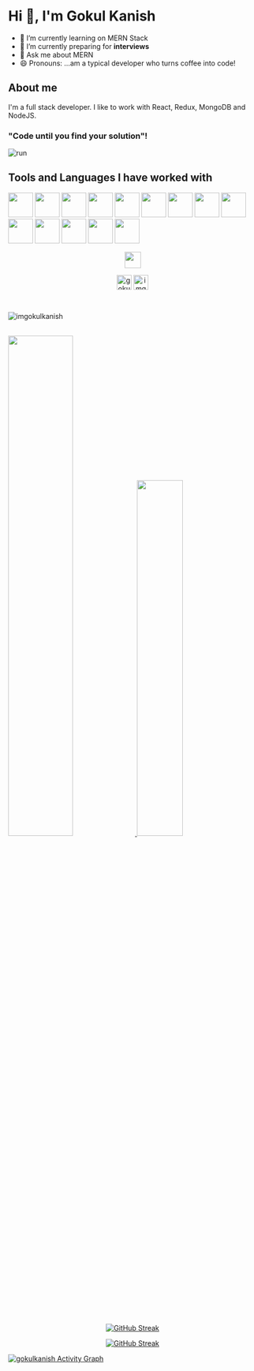 <h1>Hi 👋, I'm Gokul Kanish</h1>


- 🔭 I’m currently learning on MERN Stack
- 🌱 I’m currently preparing for **interviews**
- 💬 Ask me about MERN 
- 😄 Pronouns: ...am a typical developer who turns coffee into code!
<!-- - ⚡ Fun fact: ... -->

## About me 
I'm a full stack developer. I like to work with React,  Redux, MongoDB and NodeJS.


### "Code until you find your solution"!
![run](https://media.giphy.com/media/bAplZhiLAsNnG/giphy.gif)

## Tools and Languages I have worked with
<code><img height="50" src="https://seeklogo.com/images/H/html5-without-wordmark-color-logo-14D252D878-seeklogo.com.png"></code>
<code><img height="50" src="https://static.cdnlogo.com/logos/c/18/css.svg"></code>
<code><img height="50" src="https://www.freepnglogos.com/uploads/javascript-png/javascript-logo-transparent-logo-javascript-images-3.png"></code>
<code><img height="50" src="https://www.vectorlogo.zone/logos/reactjs/reactjs-ar21.svg"></code>
<code><img height="50" src="https://www.vectorlogo.zone/logos/expressjs/expressjs-ar21.svg"></code>
<code><img height="50" src="https://www.vectorlogo.zone/logos/nodejs/nodejs-horizontal.svg"></code>
<code><img height="50" src="https://www.vectorlogo.zone/logos/mongodb/mongodb-ar21.svg"></code>
<code><img height="50" src="https://www.vectorlogo.zone/logos/getbootstrap/getbootstrap-ar21.svg"></code>
<code><img height="50" src="https://www.vectorlogo.zone/logos/heroku/heroku-ar21.svg"></code>
<code><img height="50" src="https://www.vectorlogo.zone/logos/netlify/netlify-ar21.svg"></code>
<code><img height="50" src="https://www.vectorlogo.zone/logos/babeljs/babeljs-ar21.svg"></code>
<code><img height="50" src="https://www.vectorlogo.zone/logos/github/github-ar21.svg"></code>
<code><img height="50" src="https://www.vectorlogo.zone/logos/getpostman/getpostman-ar21.svg"></code>
<code><img height="50" src="https://cdn.worldvectorlogo.com/logos/redux.svg"></code>


<p align = "center"><img align="center" src="https://github.com/rajput2107/rajput2107/blob/master/Assets/Handshake.gif" height="33px" /></p>
<p align="center">
<a href="https://www.linkedin.com/in/gokul-kanish-baa645120/" target="blank"><img align="center" src="https://cdn.jsdelivr.net/npm/simple-icons@3.0.1/icons/linkedin.svg" alt="gokulkanish" height="30" width="30" /></a>
<a href="https://github.com/imgokulkanish" target="blank"><img align="center" src="https://cdn3.iconfinder.com/data/icons/inficons/512/github.png" alt="imgokulkanish" height="30" width="30" /></a>
</p>
<br>
<p align="left"> <img src="https://komarev.com/ghpvc/?username=imgokulkanish" alt="imgokulkanish" /> </p>
<br>

<a href="https://github.com/imgokulkanish">
    <img src="https://github-readme-stats.vercel.app/api?username=imgokulkanish&count_private=true&show_icons=true&theme=chartreuse-dark&hide_border=true" width="51%" />
</a>
<a href="https://github.com/imgokulkanish">
  <img src="https://github-readme-stats.vercel.app/api/top-langs/?username=imgokulkanish&theme=chartreuse-dark&layout=compact&hide_border=true" width="43%" />
</a>


<div align="center">

[![GitHub Streak](https://github-readme-streak-stats.herokuapp.com?user=imgokulkanish&theme=chartreuse-dark&hide_border=true)](https://git.io/streak-stats)
    
</div>

<div align="center">

[![GitHub Streak](https://github-profile-trophy.vercel.app/?username=imgokulkanish&margin-w=15&theme=darkhub&no-frame=true&no-bg=true)](https://github.com/imgokulkanish)

</div>

<a href="https://github.com/imgokulkanish/github-readme-activity-graph"><img alt="gokulkanish Activity Graph" src="https://activity-graph.herokuapp.com/graph?username=imgokulkanish&bg_color=1F222E&color=F8D866&line=de3187&point=5a9bdb&hide_border=true"/></a>

<!--  <b><em>Programming activity (Last 7 days):</em></b> <br/>
    <img src="https://github-readme-stats.vercel.app/api/wakatime?username=imgokulkanish" alt="WakaTime" />
  </p>
 -->
